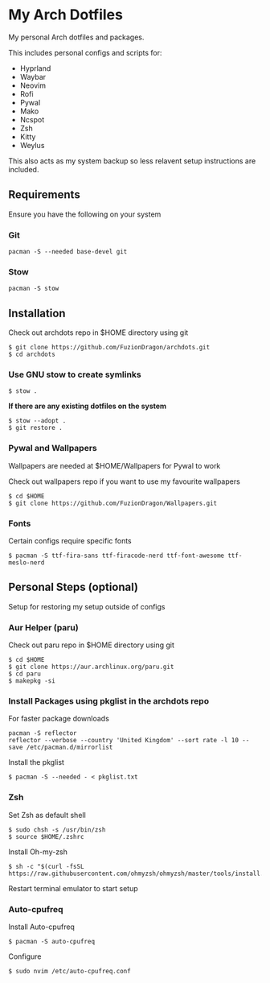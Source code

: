 # My Arch Dotfiles

My personal Arch dotfiles and packages.

This includes personal configs and scripts for:
- Hyprland
- Waybar
- Neovim
- Rofi
- Pywal
- Mako
- Ncspot
- Zsh
- Kitty
- Weylus

This also acts as my system backup so less relavent setup instructions are included.

## Requirements

Ensure you have the following on your system

### Git

```
pacman -S --needed base-devel git
```

### Stow

```
pacman -S stow
```

## Installation

Check out archdots repo in $HOME directory using git

```
$ git clone https://github.com/FuzionDragon/archdots.git
$ cd archdots
```

### Use GNU stow to create symlinks

```
$ stow .
```

**If there are any existing dotfiles on the system**

```
$ stow --adopt .
$ git restore .
```

### Pywal and Wallpapers 

Wallpapers are needed at $HOME/Wallpapers for Pywal to work

Check out wallpapers repo if you want to use my favourite wallpapers

```
$ cd $HOME
$ git clone https://github.com/FuzionDragon/Wallpapers.git
```

### Fonts

Certain configs require specific fonts

```
$ pacman -S ttf-fira-sans ttf-firacode-nerd ttf-font-awesome ttf-meslo-nerd
```

## Personal Steps (optional)

Setup for restoring my setup outside of configs

### Aur Helper (paru)

Check out paru repo in $HOME directory using git

```
$ cd $HOME
$ git clone https://aur.archlinux.org/paru.git
$ cd paru
$ makepkg -si
```

### Install Packages using pkglist in the archdots repo 

For faster package downloads

```
pacman -S reflector
reflector --verbose --country 'United Kingdom' --sort rate -l 10 --save /etc/pacman.d/mirrorlist
```

Install the pkglist

```
$ pacman -S --needed - < pkglist.txt
```

### Zsh

Set Zsh as default shell

```
$ sudo chsh -s /usr/bin/zsh
$ source $HOME/.zshrc
```

Install Oh-my-zsh

```
$ sh -c "$(curl -fsSL https://raw.githubusercontent.com/ohmyzsh/ohmyzsh/master/tools/install.sh)"
```

Restart terminal emulator to start setup 

### Auto-cpufreq

Install Auto-cpufreq

```
$ pacman -S auto-cpufreq
```

Configure

```
$ sudo nvim /etc/auto-cpufreq.conf
```
